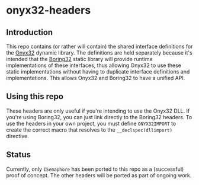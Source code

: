 # onyx32-headers

## Introduction

This repo contains (or rather will contain) the shared interface definitions for the [Onyx32](https://github.com/yottaawesome/onyx32) dynamic library. The definitions are held separately because it's intended that the [Boring32](https://github.com/yottaawesome/boring32) static library will provide runtime implementations of these interfaces, thus allowing Onyx32 to use these static implementations without having to duplicate interface definitions and implementations. This allows Onyx32 and Boring32 to have a unified API.

## Using this repo

These headers are only useful if you're intending to use the Onyx32 DLL. If you're using Boring32, you can just link directly to the Boring32 headers. To use the headers in your own project, you must define `ONYX32IMPORT` to create the correct macro that resolves to the `__declspec(dllimport)` directive.

## Status

Currently, only `ISemaphore` has been ported to this repo as a (successful) proof of concept. The other headers will be ported as part of ongoing work.
